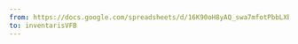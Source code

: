 ```yaml
---
from: https://docs.google.com/spreadsheets/d/16K90oH8yAQ_swa7mfotPbbLXbG3Ytz3aLY1Niw4QnKU/edit?usp=sharing
to: inventarisVFB
---
```

